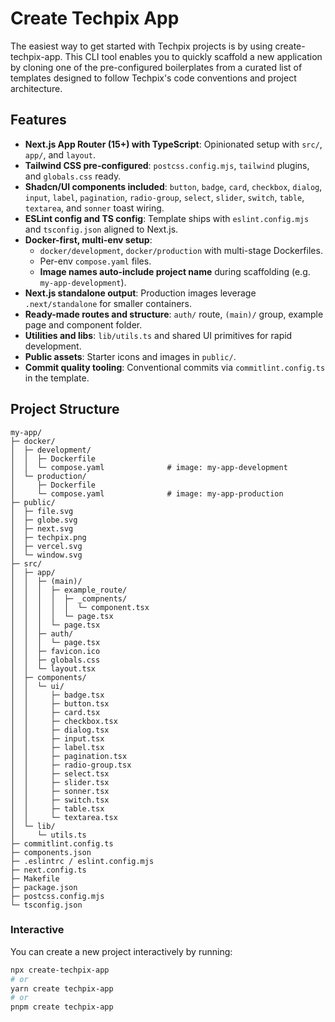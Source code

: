 # Create Techpix App

The easiest way to get started with Techpix projects is by using create-techpix-app. This CLI tool enables you to quickly scaffold a new application by cloning one of the pre-configured boilerplates from a curated list of templates designed to follow Techpix's code conventions and project architecture.

## Features

- **Next.js App Router (15+) with TypeScript**: Opinionated setup with `src/`, `app/`, and `layout`.
- **Tailwind CSS pre-configured**: `postcss.config.mjs`, `tailwind` plugins, and `globals.css` ready.
- **Shadcn/UI components included**: `button`, `badge`, `card`, `checkbox`, `dialog`, `input`, `label`, `pagination`, `radio-group`, `select`, `slider`, `switch`, `table`, `textarea`, and `sonner` toast wiring.
- **ESLint config and TS config**: Template ships with `eslint.config.mjs` and `tsconfig.json` aligned to Next.js.
- **Docker-first, multi-env setup**:
    - `docker/development`, `docker/production` with multi-stage Dockerfiles.
    - Per-env `compose.yaml` files.
    - **Image names auto-include project name** during scaffolding (e.g. `my-app-development`).
- **Next.js standalone output**: Production images leverage `.next/standalone` for smaller containers.
- **Ready-made routes and structure**: `auth/` route, `(main)/` group, example page and component folder.
- **Utilities and libs**: `lib/utils.ts` and shared UI primitives for rapid development.
- **Public assets**: Starter icons and images in `public/`.
- **Commit quality tooling**: Conventional commits via `commitlint.config.ts` in the template.

## Project Structure

```text
my-app/
├─ docker/
│  ├─ development/
│  │  ├─ Dockerfile
│  │  └─ compose.yaml              # image: my-app-development
│  └─ production/
│     ├─ Dockerfile
│     └─ compose.yaml              # image: my-app-production
├─ public/
│  ├─ file.svg
│  ├─ globe.svg
│  ├─ next.svg
│  ├─ techpix.png
│  ├─ vercel.svg
│  └─ window.svg
├─ src/
│  ├─ app/
│  │  ├─ (main)/
│  │  │  ├─ example_route/
│  │  │  │  ├─ _compnents/
│  │  │  │  │  └─ component.tsx
│  │  │  │  └─ page.tsx
│  │  │  └─ page.tsx
│  │  ├─ auth/
│  │  │  └─ page.tsx
│  │  ├─ favicon.ico
│  │  ├─ globals.css
│  │  └─ layout.tsx
│  ├─ components/
│  │  └─ ui/
│  │     ├─ badge.tsx
│  │     ├─ button.tsx
│  │     ├─ card.tsx
│  │     ├─ checkbox.tsx
│  │     ├─ dialog.tsx
│  │     ├─ input.tsx
│  │     ├─ label.tsx
│  │     ├─ pagination.tsx
│  │     ├─ radio-group.tsx
│  │     ├─ select.tsx
│  │     ├─ slider.tsx
│  │     ├─ sonner.tsx
│  │     ├─ switch.tsx
│  │     ├─ table.tsx
│  │     └─ textarea.tsx
│  └─ lib/
│     └─ utils.ts
├─ commitlint.config.ts
├─ components.json
├─ .eslintrc / eslint.config.mjs
├─ next.config.ts
├─ Makefile
├─ package.json
├─ postcss.config.mjs
└─ tsconfig.json
```

### Interactive

You can create a new project interactively by running:

```bash
npx create-techpix-app
# or
yarn create techpix-app
# or
pnpm create techpix-app
```
